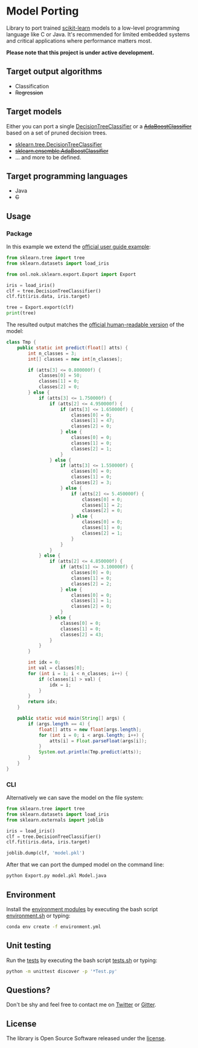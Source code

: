 # Model Porting

Library to port trained [scikit-learn](https://github.com/scikit-learn/scikit-learn) models to a low-level programming language like C or Java. It's recommended for limited embedded systems and critical applications where performance matters most.

**Please note that this project is under active development.**


## Target output algorithms

- Classification
- ~~Regression~~


## Target models

Either you can port a single [DecisionTreeClassifier](http://scikit-learn.org/stable/modules/generated/sklearn.tree.DecisionTreeClassifier.html) or a [~~AdaBoostClassifier~~](http://scikit-learn.org/stable/modules/generated/sklearn.ensemble.AdaBoostClassifier.html) based on a set of pruned decision trees.

- [sklearn.tree.DecisionTreeClassifier](http://scikit-learn.org/stable/modules/generated/sklearn.tree.DecisionTreeClassifier.html)
- [~~sklearn.ensemble.AdaBoostClassifier~~](http://scikit-learn.org/stable/modules/generated/sklearn.ensemble.AdaBoostClassifier.html)
- ... and more to be defined.


## Target programming languages

- Java
- ~~C~~


## Usage

### Package

In this example we extend the [official user guide example](http://scikit-learn.org/stable/modules/tree.html#classification):

```python
from sklearn.tree import tree
from sklearn.datasets import load_iris

from onl.nok.sklearn.export.Export import Export

iris = load_iris()
clf = tree.DecisionTreeClassifier()
clf.fit(iris.data, iris.target)

tree = Export.export(clf)
print(tree)
```

The resulted output matches the [official human-readable version](http://scikit-learn.org/stable/_images/iris.svg) of the model:

```java
class Tmp {
    public static int predict(float[] atts) {
        int n_classes = 3;
        int[] classes = new int[n_classes];

        if (atts[3] <= 0.800000f) {
            classes[0] = 50;
            classes[1] = 0;
            classes[2] = 0;
        } else {
            if (atts[3] <= 1.750000f) {
                if (atts[2] <= 4.950000f) {
                    if (atts[3] <= 1.650000f) {
                        classes[0] = 0;
                        classes[1] = 47;
                        classes[2] = 0;
                    } else {
                        classes[0] = 0;
                        classes[1] = 0;
                        classes[2] = 1;
                    }
                } else {
                    if (atts[3] <= 1.550000f) {
                        classes[0] = 0;
                        classes[1] = 0;
                        classes[2] = 3;
                    } else {
                        if (atts[2] <= 5.450000f) {
                            classes[0] = 0;
                            classes[1] = 2;
                            classes[2] = 0;
                        } else {
                            classes[0] = 0;
                            classes[1] = 0;
                            classes[2] = 1;
                        }
                    }
                }
            } else {
                if (atts[2] <= 4.850000f) {
                    if (atts[1] <= 3.100000f) {
                        classes[0] = 0;
                        classes[1] = 0;
                        classes[2] = 2;
                    } else {
                        classes[0] = 0;
                        classes[1] = 1;
                        classes[2] = 0;
                    }
                } else {
                    classes[0] = 0;
                    classes[1] = 0;
                    classes[2] = 43;
                }
            }
        }

        int idx = 0;
        int val = classes[0];
        for (int i = 1; i < n_classes; i++) {
            if (classes[i] > val) {
                idx = i;
            }
        }
        return idx;
    }

    public static void main(String[] args) {
        if (args.length == 4) {
            float[] atts = new float[args.length];
            for (int i = 0; i < args.length; i++) {
                atts[i] = Float.parseFloat(args[i]);
            }
            System.out.println(Tmp.predict(atts));
        }
    }
}
```

### CLI

Alternatively we can save the model on the file system:

```python
from sklearn.tree import tree
from sklearn.datasets import load_iris
from sklearn.externals import joblib

iris = load_iris()
clf = tree.DecisionTreeClassifier()
clf.fit(iris.data, iris.target)

joblib.dump(clf, 'model.pkl')
```
After that we can port the dumped model on the command line:

```sh
python Export.py model.pkl Model.java
```


## Environment

Install the [environment modules](environment.yml) by executing the bash script [environment.sh](environment.sh) or typing:

```sh
conda env create -f environment.yml
```

## Unit testing

Run the [tests](tests) by executing the bash script [tests.sh](tests.sh) or typing:

```sh
python -m unittest discover -p '*Test.py'
```


## Questions?

Don't be shy and feel free to contact me on [Twitter](https://twitter.com/darius_morawiec) or [Gitter](https://gitter.im/nok/hi).


## License

The library is Open Source Software released under the [license](LICENSE.txt).